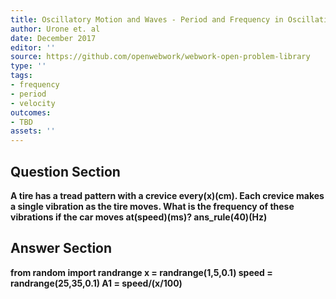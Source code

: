 ```yaml
---
title: Oscillatory Motion and Waves - Period and Frequency in Oscillations
author: Urone et. al
date: December 2017
editor: ''
source: https://github.com/openwebwork/webwork-open-problem-library
type: ''
tags:
- frequency
- period
- velocity
outcomes:
- TBD
assets: ''
---
```


## Question Section 

<b>
A tire has a tread pattern with a crevice every(x)(cm). Each crevice makes a single vibration as the tire moves. What is the frequency of these vibrations if the car moves at(speed)(ms)?
ans_rule(40)(Hz)



## Answer Section

from random import randrange
x = randrange(1,5,0.1)
speed = randrange(25,35,0.1)
A1 = speed/(x/100)